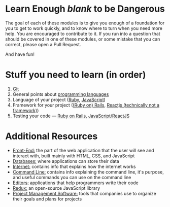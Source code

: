 # Learn Enough *blank* to be Dangerous
The goal of each of these modules is to give you enough of a foundation for you to get to work quickly, and to know where to turn when you need more help. You are encouraged to contribute to it. If you run into a question that should be covered in one of these modules, or some mistake that you can correct, please open a Pull Request.

And have fun!

# Stuff you need to learn (in order)
1. [Git](Misc_Dev/Git.md)
1. General points about [programming languages](Languages/README.md)
1. Language of your project ([Ruby](Languages/Ruby.md), [JavaScript](Languages/JavaScript.md))
1. Framework for your project ([(Ruby on) Rails](Frameworks_and_Libraries/Rails.md), [Reactjs (technically not a framework)](Frameworks_and_Libraries/Reactjs.md))
1. Testing your code — [Ruby on Rails](Testing/Rails.md), [JavaScript/ReactJS](Testing/JavaScript.md)

# Additional Resources
- [Front-End:](Misc_Dev/Frontend.md) the part of the web application that the user will see and interact with, built mainly with HTML, CSS, and JavaScript
- [Databases:](Misc_Dev/Databases.md) where applications can store their data
- [Internet:](Misc_Dev/Internet.md) contains info that explains how the internet works
- [Command Line:](Misc_Dev/CommandLine.md) contains info explaining the command line, it's purpose, and useful commands you can use on the command line
- [Editors:](Misc_Dev/Editors.md) applications that help programmers write their code
- [Redux:](Frameworks_and_Libraries/Redux.md) an open-source JavaScript library
- [Project Management Software:](Client_Services/README.md) tools that companies use to organize their goals and plans for projects